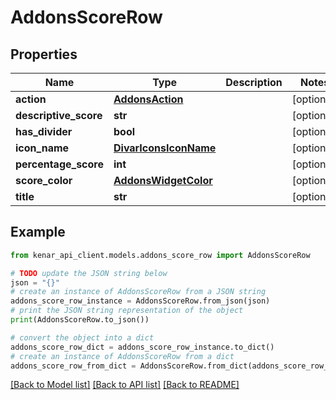 # AddonsScoreRow


## Properties

Name | Type | Description | Notes
------------ | ------------- | ------------- | -------------
**action** | [**AddonsAction**](AddonsAction.md) |  | [optional] 
**descriptive_score** | **str** |  | [optional] 
**has_divider** | **bool** |  | [optional] 
**icon_name** | [**DivarIconsIconName**](DivarIconsIconName.md) |  | [optional] 
**percentage_score** | **int** |  | [optional] 
**score_color** | [**AddonsWidgetColor**](AddonsWidgetColor.md) |  | [optional] 
**title** | **str** |  | [optional] 

## Example

```python
from kenar_api_client.models.addons_score_row import AddonsScoreRow

# TODO update the JSON string below
json = "{}"
# create an instance of AddonsScoreRow from a JSON string
addons_score_row_instance = AddonsScoreRow.from_json(json)
# print the JSON string representation of the object
print(AddonsScoreRow.to_json())

# convert the object into a dict
addons_score_row_dict = addons_score_row_instance.to_dict()
# create an instance of AddonsScoreRow from a dict
addons_score_row_from_dict = AddonsScoreRow.from_dict(addons_score_row_dict)
```
[[Back to Model list]](../README.md#documentation-for-models) [[Back to API list]](../README.md#documentation-for-api-endpoints) [[Back to README]](../README.md)


